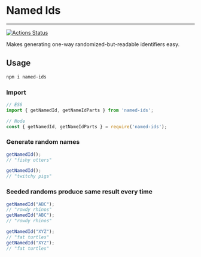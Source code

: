 # Named Ids

---

[![Actions Status](https://github.com/EricCatlin/named-ids/workflows/Semantic%20Release/badge.svg?branch=release)](https://github.com/EricCatlin/named-ids/actions)


Makes generating one-way randomized-but-readable identifiers easy.  


## Usage

```sh
npm i named-ids
```

### Import

``` js
// ES6
import { getNamedId, getNameIdParts } from 'named-ids';

// Node
const { getNamedId, getNameIdParts } = require('named-ids');
```

### Generate random names


```js
getNamedId();
// "fishy otters"

getNamedId();
// "twitchy pigs"

```

### Seeded randoms produce same result every time


```js
getNamedId("ABC");
// "rowdy rhinos"
getNamedId("ABC");
// "rowdy rhinos"

getNamedId("XYZ");
// "fat turtles"
getNamedId("XYZ");
// "fat turtles"
```


